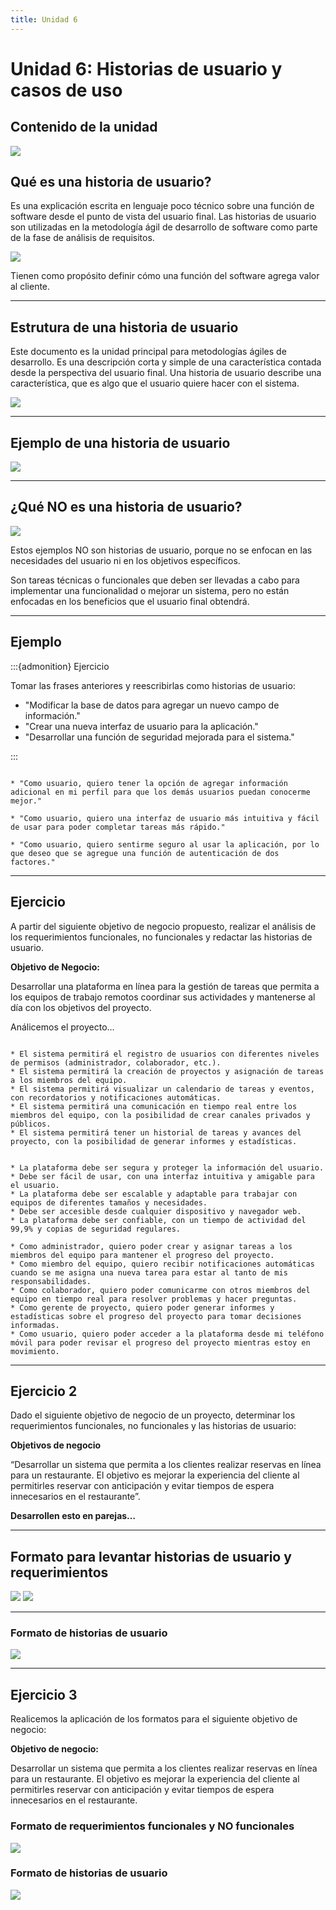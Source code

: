 ```yaml
---
title: Unidad 6
---
```

# Unidad 6: Historias de usuario y casos de uso

## Contenido de la unidad

<img src="_static/images/contenidoU6.png"/>

## Qué es una historia de usuario?

Es una explicación escrita en lenguaje poco técnico sobre una función de software desde el punto de vista del usuario final. Las historias de usuario son utilizadas en la metodología ágil de desarrollo de software como parte de la fase de análisis de requisitos.

<img src="_static/images/U6_1.png"/>

Tienen como propósito definir cómo una función del software agrega valor al cliente.

---

## Estrutura de una historia de usuario

Este documento es la unidad principal para metodologías ágiles de desarrollo. Es una descripción corta y simple de una característica contada desde la perspectiva del usuario final. Una historia de usuario describe una característica, que es algo que el usuario quiere hacer con el sistema.

<img src="_static/images/U6_2.png"/>

---

## Ejemplo de una historia de usuario

<img src="_static/images/U6_3.png"/>

---

## ¿Qué NO es una historia de usuario?

<img src="_static/images/U6_4.png"/>

Estos ejemplos NO son historias de usuario, porque no se enfocan en las necesidades del usuario ni en los objetivos específicos.

Son tareas técnicas o funcionales que deben ser llevadas a cabo para implementar una funcionalidad o mejorar un sistema, pero no están enfocadas en los beneficios que el usuario final obtendrá.

---

## Ejemplo

:::{admonition} Ejercicio

Tomar las frases anteriores y reescribirlas como historias de usuario: 

* "Modificar la base de datos para agregar un nuevo campo de información."
* "Crear una nueva interfaz de usuario para la aplicación."
* "Desarrollar una función de seguridad mejorada para el sistema."

:::

```{dropdown} Solución

* "Como usuario, quiero tener la opción de agregar información adicional en mi perfil para que los demás usuarios puedan conocerme mejor."

* "Como usuario, quiero una interfaz de usuario más intuitiva y fácil de usar para poder completar tareas más rápido."

* "Como usuario, quiero sentirme seguro al usar la aplicación, por lo que deseo que se agregue una función de autenticación de dos factores."

```

---

## Ejercicio 

A partir del siguiente objetivo de negocio propuesto, realizar el análisis de los requerimientos funcionales, no funcionales y redactar las historias de usuario.

**Objetivo de Negocio:**

Desarrollar una plataforma en línea para la gestión de tareas que permita a los equipos de trabajo remotos coordinar sus actividades y mantenerse al día con los objetivos del proyecto.


Análicemos el proyecto…

```{dropdown} Requerimientos funcionales...

* El sistema permitirá el registro de usuarios con diferentes niveles de permisos (administrador, colaborador, etc.).
* El sistema permitirá la creación de proyectos y asignación de tareas a los miembros del equipo.
* El sistema permitirá visualizar un calendario de tareas y eventos, con recordatorios y notificaciones automáticas.
* El sistema permitirá una comunicación en tiempo real entre los miembros del equipo, con la posibilidad de crear canales privados y públicos.
* El sistema permitirá tener un historial de tareas y avances del proyecto, con la posibilidad de generar informes y estadísticas.
```

```{dropdown} Requerimientos NO funcionales...

* La plataforma debe ser segura y proteger la información del usuario.
* Debe ser fácil de usar, con una interfaz intuitiva y amigable para el usuario.
* La plataforma debe ser escalable y adaptable para trabajar con equipos de diferentes tamaños y necesidades.
* Debe ser accesible desde cualquier dispositivo y navegador web.
* La plataforma debe ser confiable, con un tiempo de actividad del 99,9% y copias de seguridad regulares.
```

```{dropdown} Historias de usuario...
* Como administrador, quiero poder crear y asignar tareas a los miembros del equipo para mantener el progreso del proyecto.
* Como miembro del equipo, quiero recibir notificaciones automáticas cuando se me asigna una nueva tarea para estar al tanto de mis responsabilidades.
* Como colaborador, quiero poder comunicarme con otros miembros del equipo en tiempo real para resolver problemas y hacer preguntas.
* Como gerente de proyecto, quiero poder generar informes y estadísticas sobre el progreso del proyecto para tomar decisiones informadas.
* Como usuario, quiero poder acceder a la plataforma desde mi teléfono móvil para poder revisar el progreso del proyecto mientras estoy en movimiento.
```

---

## Ejercicio 2

Dado el siguiente objetivo de negocio de un proyecto, determinar los requerimientos funcionales, no funcionales y las historias de usuario:

**Objetivos de negocio**

“Desarrollar un sistema que permita a los clientes realizar reservas en línea para un restaurante. El objetivo es mejorar la experiencia del cliente al permitirles reservar con anticipación y evitar tiempos de espera innecesarios en el restaurante”.


**Desarrollen esto en parejas…**

---

## Formato para levantar historias de usuario y requerimientos

<img src="_static/images/U6_6.png"/>
<img src="_static/images/U6_5.png"/>

---

### Formato de historias de usuario

<img src="_static/images/U6_7.png"/>

---

## Ejercicio 3

Realicemos la aplicación de los formatos para el siguiente objetivo de negocio:

**Objetivo de negocio:**

Desarrollar un sistema que permita a los clientes realizar reservas en línea para un restaurante. El objetivo es mejorar la experiencia del cliente al permitirles reservar con anticipación y evitar tiempos de espera innecesarios en el restaurante.

### Formato de requerimientos funcionales y NO funcionales

<img src="_static/images/U6_8.png"/>

### Formato de historias de usuario

<img src="_static/images/U6_9.png"/>



